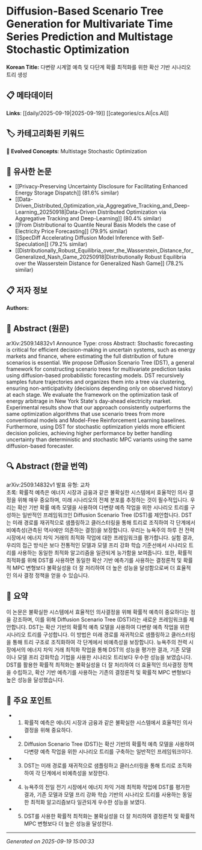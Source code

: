 
# Diffusion-Based Scenario Tree Generation for Multivariate Time Series Prediction and Multistage Stochastic Optimization

**Korean Title:** 다변량 시계열 예측 및 다단계 확률 최적화를 위한 확산 기반 시나리오 트리 생성

## 📋 메타데이터

**Links**: [[daily/2025-09-19|2025-09-19]] [[categories/cs.AI|cs.AI]]

## 🏷️ 카테고리화된 키워드
**🚀 Evolved Concepts**: Multistage Stochastic Optimization

## 🔗 유사한 논문
- [[Privacy-Preserving Uncertainty Disclosure for Facilitating Enhanced Energy Storage Dispatch]] (81.6% similar)
- [[Data-Driven_Distributed_Optimization_via_Aggregative_Tracking_and_Deep-Learning_20250918|Data-Driven Distributed Optimization via Aggregative Tracking and Deep-Learning]] (80.4% similar)
- [[From Distributional to Quantile Neural Basis Models the case of Electricity Price Forecasting]] (79.9% similar)
- [[SpecDiff Accelerating Diffusion Model Inference with Self-Speculation]] (79.2% similar)
- [[Distributionally_Robust_Equilibria_over_the_Wasserstein_Distance_for_Generalized_Nash_Game_20250918|Distributionally Robust Equilibria over the Wasserstein Distance for Generalized Nash Game]] (78.2% similar)

## 📋 저자 정보

**Authors:** 

## 📄 Abstract (원문)

arXiv:2509.14832v1 Announce Type: cross 
Abstract: Stochastic forecasting is critical for efficient decision-making in uncertain systems, such as energy markets and finance, where estimating the full distribution of future scenarios is essential. We propose Diffusion Scenario Tree (DST), a general framework for constructing scenario trees for multivariate prediction tasks using diffusion-based probabilistic forecasting models. DST recursively samples future trajectories and organizes them into a tree via clustering, ensuring non-anticipativity (decisions depending only on observed history) at each stage. We evaluate the framework on the optimization task of energy arbitrage in New York State's day-ahead electricity market. Experimental results show that our approach consistently outperforms the same optimization algorithms that use scenario trees from more conventional models and Model-Free Reinforcement Learning baselines. Furthermore, using DST for stochastic optimization yields more efficient decision policies, achieving higher performance by better handling uncertainty than deterministic and stochastic MPC variants using the same diffusion-based forecaster.

## 🔍 Abstract (한글 번역)

arXiv:2509.14832v1 발표 유형: 교차  
초록: 확률적 예측은 에너지 시장과 금융과 같은 불확실한 시스템에서 효율적인 의사 결정을 위해 매우 중요하며, 미래 시나리오의 전체 분포를 추정하는 것이 필수적입니다. 우리는 확산 기반 확률 예측 모델을 사용하여 다변량 예측 작업을 위한 시나리오 트리를 구성하는 일반적인 프레임워크인 Diffusion Scenario Tree (DST)를 제안합니다. DST는 미래 경로를 재귀적으로 샘플링하고 클러스터링을 통해 트리로 조직하여 각 단계에서 비예측성(관측된 역사에만 의존하는 결정)을 보장합니다. 우리는 뉴욕주의 하루 전 전력 시장에서 에너지 차익 거래의 최적화 작업에 대한 프레임워크를 평가합니다. 실험 결과, 우리의 접근 방식은 보다 전통적인 모델과 모델 프리 강화 학습 기준선에서 시나리오 트리를 사용하는 동일한 최적화 알고리즘을 일관되게 능가함을 보여줍니다. 또한, 확률적 최적화를 위해 DST를 사용하면 동일한 확산 기반 예측기를 사용하는 결정론적 및 확률적 MPC 변형보다 불확실성을 더 잘 처리하여 더 높은 성능을 달성함으로써 더 효율적인 의사 결정 정책을 얻을 수 있습니다.

## 📝 요약

이 논문은 불확실한 시스템에서 효율적인 의사결정을 위해 확률적 예측이 중요하다는 점을 강조하며, 이를 위해 Diffusion Scenario Tree (DST)라는 새로운 프레임워크를 제안합니다. DST는 확산 기반의 확률적 예측 모델을 사용하여 다변량 예측 작업을 위한 시나리오 트리를 구성합니다. 이 방법은 미래 경로를 재귀적으로 샘플링하고 클러스터링을 통해 트리 구조로 조직화하여 각 단계에서 비예측성을 보장합니다. 뉴욕주의 전력 시장에서의 에너지 차익 거래 최적화 작업을 통해 DST의 성능을 평가한 결과, 기존 모델이나 모델 프리 강화학습 기법을 사용한 시나리오 트리보다 우수한 성능을 보였습니다. DST를 활용한 확률적 최적화는 불확실성을 더 잘 처리하여 더 효율적인 의사결정 정책을 수립하고, 확산 기반 예측기를 사용하는 기존의 결정론적 및 확률적 MPC 변형보다 높은 성능을 달성했습니다.

## 🎯 주요 포인트

- 1. 확률적 예측은 에너지 시장과 금융과 같은 불확실한 시스템에서 효율적인 의사결정을 위해 중요하다.

- 2. Diffusion Scenario Tree (DST)는 확산 기반의 확률적 예측 모델을 사용하여 다변량 예측 작업을 위한 시나리오 트리를 구축하는 일반적인 프레임워크이다.

- 3. DST는 미래 경로를 재귀적으로 샘플링하고 클러스터링을 통해 트리로 조직화하여 각 단계에서 비예측성을 보장한다.

- 4. 뉴욕주의 전일 전기 시장에서 에너지 차익 거래 최적화 작업에 DST를 평가한 결과, 기존 모델과 모델 프리 강화 학습 기반의 시나리오 트리를 사용하는 동일한 최적화 알고리즘보다 일관되게 우수한 성능을 보였다.

- 5. DST를 사용한 확률적 최적화는 불확실성을 더 잘 처리하여 결정론적 및 확률적 MPC 변형보다 더 높은 성능을 달성한다.

---

*Generated on 2025-09-19 15:00:33*